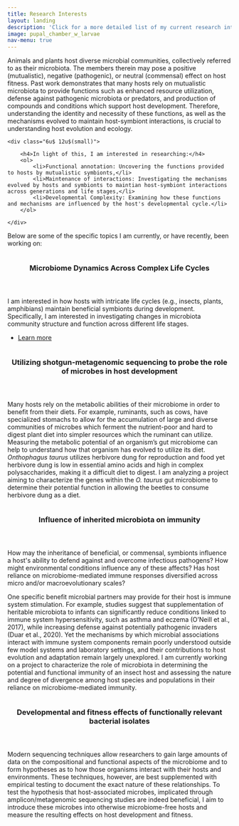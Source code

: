 ```yaml
---
title: Research Interests
layout: landing
description: 'Click for a more detailed list of my current research interests.'
image: pupal_chamber_w_larvae
nav-menu: true
---
```


<!-- Main -->
<div id="main">

<!-- One -->
<section id="one">
	<div class="inner">
		<p>

Animals and plants host diverse microbial communities, collectively referred to as their microbiota. The members therein may pose a positive (mutualistic), negative (pathogenic), or neutral (commensal) effect on host fitness. Past work demonstrates that many hosts rely on mutualistic microbiota to provide functions such as enhanced resource utilization, defense against pathogenic microbiota or predators, and production of compounds and conditions which support host development. Therefore, understanding the identity and necessity of these functions, as well as the mechanisms evolved to maintain host-symbiont interactions, is crucial to understanding host evolution and ecology.

	<div class="6u$ 12u$(small)">

		<h4>In light of this, I am interested in researching:</h4>
		<ol>
			<li>Functional annotation: Uncovering the functions provided to hosts by mutualistic symbionts,</li>
			<li>Maintenance of interactions: Investigating the mechanisms evolved by hosts and symbionts to maintian host-symbiont interactions across generations and life stages,</li>
			<li>Developmental Complexity: Examining how these functions and mechanisms are influenced by the host's developmental cycle.</li>
		</ol>

	</div>
Below are some of the specific topics I am currently, or have recently, been working on:
</p>
	</div>
</section>

<!-- Two -->
<section id="two" class="spotlights">
	<section>
		<a href="interests/dynamics.html" class="image">
			<img src="{% link assets/images/family_circle.jpg %}" alt="" data-position="center center" />
		</a>
		<div class="content">
			<div class="inner">
				<header class="major">
					<h3>Microbiome Dynamics Across Complex Life Cycles</h3>
				</header>
				<p>I am interested in how hosts with intricate life cycles (e.g., insects, plants, amphibians) maintain beneficial symbionts during development. Specifically, I am interested in investigating changes in microbiota community structure and function across different life stages. </p>
				<ul class="actions">
					<li><a href="interests/dynamics.html" class="button">Learn more</a></li>
				</ul>
			</div>
		</div>
	</section>
	<section>
		<a class="image">
			<img src="{% link assets/images/larva_1.jpg %}" alt="" data-position="top center" />
		</a>
		<div class="content">
			<div class="inner">
				<header class="major">
					<h3>Utilizing shotgun-metagenomic sequencing to probe the role of microbes in host development</h3>
				</header>
				<p>Many hosts rely on the metabolic abilities of their microbiome in order to benefit from their diets. For example, ruminants, such as cows, have specialized stomachs to allow for the accumulation of large and diverse communities of microbes which ferment the nutrient-poor and hard to digest plant diet into simpler resources which the ruminant can utilize. Measuring the metabolic potential of an organism’s gut microbiome can help to understand how that organism has evolved to utilize its diet. <i>Onthophagus taurus</i> utilizes herbivore dung for reproduction and food yet herbivore dung is low in essential amino acids and high in complex polysaccharides, making it a difficult diet to digest. I am analyzing a project aiming to characterize the genes within the <i>O. taurus</i> gut microbiome to determine their potential function in allowing the beetles to consume herbivore dung as a diet.</p>
			</div>
		</div>
	</section>
	<section>
		<a class="image">
			<img src="{% link assets/images/Larval_community_assembly.webp %}" alt="" data-position="25% 25%" />
		</a>
		<div class="content">
			<div class="inner">
				<header class="major">
					<h3>Influence of inherited microbiota on immunity</h3>
				</header>
				<p>How may the inheritance of beneficial, or commensal, symbionts influence a host's ability to defend against and overcome infectious pathogens? How might environmental conditions influence any of these affects? Has host reliance on microbiome-mediated immune responses diversified across micro and/or macroevolutionary scales?
				<div>
				One specific benefit microbial partners may provide for their host is immune system stimulation. For example, studies suggest that supplementation of heritable microbiota to infants can significantly reduce conditions linked to immune system hypersensitivity, such as asthma and eczema (O’Neill et al., 2017), while increasing defense against potentially pathogenic invaders (Duar et al., 2020). Yet the mechanisms by which microbial associations interact with immune system components remain poorly understood outside few model systems and laboratory settings, and their contributions to host evolution and adaptation remain largely unexplored. I am currently working on a project to characterize the role of microbiota in determining the potential and functional immunity of an insect host and assessing the nature and degree of divergence among host species and populations in their reliance on microbiome-mediated immunity.
				</div>
				</p>
			</div>
		</div>
	</section>
		<section>
		<a class="image">
			<img src="{% link assets/images/Circular_life_cycle.jpg %}" alt="" data-position="top center" />
		</a>
		<div class="content">
			<div class="inner">
				<header class="major">
					<h3>Developmental and fitness effects of functionally relevant bacterial isolates</h3>
				</header>
				<p>Modern sequencing techniques allow researchers to gain large amounts of data on the compositional and functional aspects of the microbiome and to form hypotheses as to how those organisms interact with their hosts and environments. These techniques, however, are best supplemented with empirical testing to document the exact nature of these relationships. To test the hypothesis that host-associated microbes, implicated through amplicon/metagenomic sequencing studies are indeed beneficial, I aim to introduce these microbes into otherwise microbiome-free hosts and measure the resulting effects on host development and fitness.</p> 
			</div>
		</div>
	</section>
</section>
